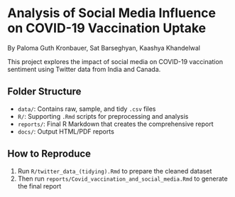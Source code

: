 # Analysis of Social Media Influence on COVID-19 Vaccination Uptake

By Paloma Guth Kronbauer, Sat Barseghyan, Kaashya Khandelwal

This project explores the impact of social media on COVID-19 vaccination sentiment using Twitter data from India and Canada.

## Folder Structure
- `data/`: Contains raw, sample, and tidy `.csv` files
- `R/`: Supporting `.Rmd` scripts for preprocessing and analysis
- `reports/`: Final R Markdown that creates the comprehensive report
- `docs/`: Output HTML/PDF reports

## How to Reproduce
1. Run `R/twitter_data_(tidying).Rmd` to prepare the cleaned dataset
2. Then run `reports/Covid_vaccination_and_social_media.Rmd` to generate the final report